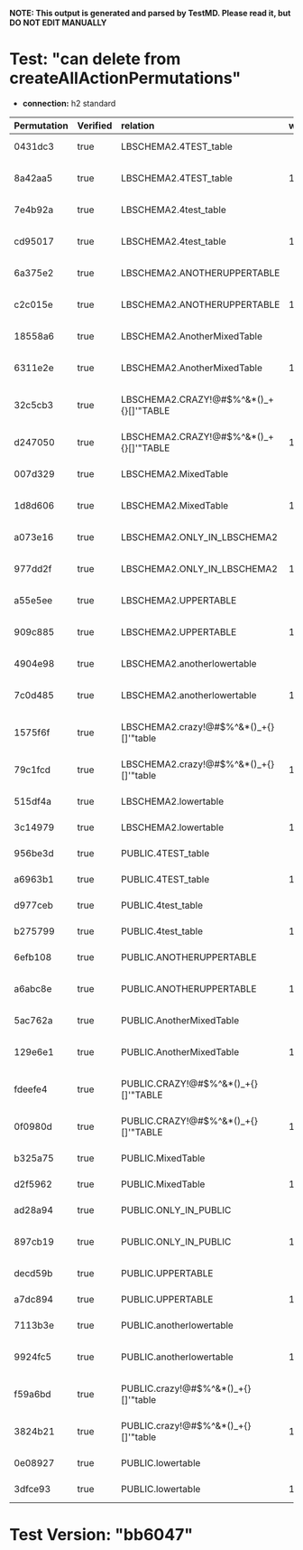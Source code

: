 **NOTE: This output is generated and parsed by TestMD. Please read it, but DO NOT EDIT MANUALLY**

# Test: "can delete from createAllActionPermutations" #

- **connection:** h2 standard

| Permutation | Verified | relation                                | where | OPERATIONS
| :---------- | :------- | :-------------------------------------- | :---- | :------
| 0431dc3     | true     | LBSCHEMA2.4TEST_table                   |       | **plan**: DELETE FROM "LBSCHEMA2"."4TEST_table"
| 8a42aa5     | true     | LBSCHEMA2.4TEST_table                   | 1=1   | **plan**: DELETE FROM "LBSCHEMA2"."4TEST_table" WHERE 1=1
| 7e4b92a     | true     | LBSCHEMA2.4test_table                   |       | **plan**: DELETE FROM "LBSCHEMA2"."4test_table"
| cd95017     | true     | LBSCHEMA2.4test_table                   | 1=1   | **plan**: DELETE FROM "LBSCHEMA2"."4test_table" WHERE 1=1
| 6a375e2     | true     | LBSCHEMA2.ANOTHERUPPERTABLE             |       | **plan**: DELETE FROM "LBSCHEMA2"."ANOTHERUPPERTABLE"
| c2c015e     | true     | LBSCHEMA2.ANOTHERUPPERTABLE             | 1=1   | **plan**: DELETE FROM "LBSCHEMA2"."ANOTHERUPPERTABLE" WHERE 1=1
| 18558a6     | true     | LBSCHEMA2.AnotherMixedTable             |       | **plan**: DELETE FROM "LBSCHEMA2"."AnotherMixedTable"
| 6311e2e     | true     | LBSCHEMA2.AnotherMixedTable             | 1=1   | **plan**: DELETE FROM "LBSCHEMA2"."AnotherMixedTable" WHERE 1=1
| 32c5cb3     | true     | LBSCHEMA2.CRAZY!@#\$%^&*()_+{}[]'"TABLE |       | **plan**: DELETE FROM "LBSCHEMA2"."CRAZY!@#\$%^&*()_+{}[]'""TABLE"
| d247050     | true     | LBSCHEMA2.CRAZY!@#\$%^&*()_+{}[]'"TABLE | 1=1   | **plan**: DELETE FROM "LBSCHEMA2"."CRAZY!@#\$%^&*()_+{}[]'""TABLE" WHERE 1=1
| 007d329     | true     | LBSCHEMA2.MixedTable                    |       | **plan**: DELETE FROM "LBSCHEMA2"."MixedTable"
| 1d8d606     | true     | LBSCHEMA2.MixedTable                    | 1=1   | **plan**: DELETE FROM "LBSCHEMA2"."MixedTable" WHERE 1=1
| a073e16     | true     | LBSCHEMA2.ONLY_IN_LBSCHEMA2             |       | **plan**: DELETE FROM "LBSCHEMA2"."ONLY_IN_LBSCHEMA2"
| 977dd2f     | true     | LBSCHEMA2.ONLY_IN_LBSCHEMA2             | 1=1   | **plan**: DELETE FROM "LBSCHEMA2"."ONLY_IN_LBSCHEMA2" WHERE 1=1
| a55e5ee     | true     | LBSCHEMA2.UPPERTABLE                    |       | **plan**: DELETE FROM "LBSCHEMA2"."UPPERTABLE"
| 909c885     | true     | LBSCHEMA2.UPPERTABLE                    | 1=1   | **plan**: DELETE FROM "LBSCHEMA2"."UPPERTABLE" WHERE 1=1
| 4904e98     | true     | LBSCHEMA2.anotherlowertable             |       | **plan**: DELETE FROM "LBSCHEMA2"."anotherlowertable"
| 7c0d485     | true     | LBSCHEMA2.anotherlowertable             | 1=1   | **plan**: DELETE FROM "LBSCHEMA2"."anotherlowertable" WHERE 1=1
| 1575f6f     | true     | LBSCHEMA2.crazy!@#\$%^&*()_+{}[]'"table |       | **plan**: DELETE FROM "LBSCHEMA2"."crazy!@#\$%^&*()_+{}[]'""table"
| 79c1fcd     | true     | LBSCHEMA2.crazy!@#\$%^&*()_+{}[]'"table | 1=1   | **plan**: DELETE FROM "LBSCHEMA2"."crazy!@#\$%^&*()_+{}[]'""table" WHERE 1=1
| 515df4a     | true     | LBSCHEMA2.lowertable                    |       | **plan**: DELETE FROM "LBSCHEMA2"."lowertable"
| 3c14979     | true     | LBSCHEMA2.lowertable                    | 1=1   | **plan**: DELETE FROM "LBSCHEMA2"."lowertable" WHERE 1=1
| 956be3d     | true     | PUBLIC.4TEST_table                      |       | **plan**: DELETE FROM "PUBLIC"."4TEST_table"
| a6963b1     | true     | PUBLIC.4TEST_table                      | 1=1   | **plan**: DELETE FROM "PUBLIC"."4TEST_table" WHERE 1=1
| d977ceb     | true     | PUBLIC.4test_table                      |       | **plan**: DELETE FROM "PUBLIC"."4test_table"
| b275799     | true     | PUBLIC.4test_table                      | 1=1   | **plan**: DELETE FROM "PUBLIC"."4test_table" WHERE 1=1
| 6efb108     | true     | PUBLIC.ANOTHERUPPERTABLE                |       | **plan**: DELETE FROM "PUBLIC"."ANOTHERUPPERTABLE"
| a6abc8e     | true     | PUBLIC.ANOTHERUPPERTABLE                | 1=1   | **plan**: DELETE FROM "PUBLIC"."ANOTHERUPPERTABLE" WHERE 1=1
| 5ac762a     | true     | PUBLIC.AnotherMixedTable                |       | **plan**: DELETE FROM "PUBLIC"."AnotherMixedTable"
| 129e6e1     | true     | PUBLIC.AnotherMixedTable                | 1=1   | **plan**: DELETE FROM "PUBLIC"."AnotherMixedTable" WHERE 1=1
| fdeefe4     | true     | PUBLIC.CRAZY!@#\$%^&*()_+{}[]'"TABLE    |       | **plan**: DELETE FROM "PUBLIC"."CRAZY!@#\$%^&*()_+{}[]'""TABLE"
| 0f0980d     | true     | PUBLIC.CRAZY!@#\$%^&*()_+{}[]'"TABLE    | 1=1   | **plan**: DELETE FROM "PUBLIC"."CRAZY!@#\$%^&*()_+{}[]'""TABLE" WHERE 1=1
| b325a75     | true     | PUBLIC.MixedTable                       |       | **plan**: DELETE FROM "PUBLIC"."MixedTable"
| d2f5962     | true     | PUBLIC.MixedTable                       | 1=1   | **plan**: DELETE FROM "PUBLIC"."MixedTable" WHERE 1=1
| ad28a94     | true     | PUBLIC.ONLY_IN_PUBLIC                   |       | **plan**: DELETE FROM "PUBLIC"."ONLY_IN_PUBLIC"
| 897cb19     | true     | PUBLIC.ONLY_IN_PUBLIC                   | 1=1   | **plan**: DELETE FROM "PUBLIC"."ONLY_IN_PUBLIC" WHERE 1=1
| decd59b     | true     | PUBLIC.UPPERTABLE                       |       | **plan**: DELETE FROM "PUBLIC"."UPPERTABLE"
| a7dc894     | true     | PUBLIC.UPPERTABLE                       | 1=1   | **plan**: DELETE FROM "PUBLIC"."UPPERTABLE" WHERE 1=1
| 7113b3e     | true     | PUBLIC.anotherlowertable                |       | **plan**: DELETE FROM "PUBLIC"."anotherlowertable"
| 9924fc5     | true     | PUBLIC.anotherlowertable                | 1=1   | **plan**: DELETE FROM "PUBLIC"."anotherlowertable" WHERE 1=1
| f59a6bd     | true     | PUBLIC.crazy!@#\$%^&*()_+{}[]'"table    |       | **plan**: DELETE FROM "PUBLIC"."crazy!@#\$%^&*()_+{}[]'""table"
| 3824b21     | true     | PUBLIC.crazy!@#\$%^&*()_+{}[]'"table    | 1=1   | **plan**: DELETE FROM "PUBLIC"."crazy!@#\$%^&*()_+{}[]'""table" WHERE 1=1
| 0e08927     | true     | PUBLIC.lowertable                       |       | **plan**: DELETE FROM "PUBLIC"."lowertable"
| 3dfce93     | true     | PUBLIC.lowertable                       | 1=1   | **plan**: DELETE FROM "PUBLIC"."lowertable" WHERE 1=1

# Test Version: "bb6047" #